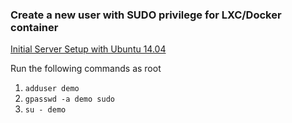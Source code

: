 ### Create a new user with SUDO privilege for LXC/Docker container
[Initial Server Setup with Ubuntu 14.04](https://www.digitalocean.com/community/tutorials/initial-server-setup-with-ubuntu-14-04)

Run the following commands as root
1. `adduser demo`
2. `gpasswd -a demo sudo`
3. `su - demo`